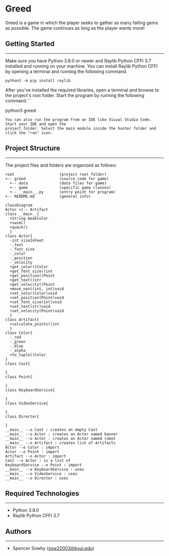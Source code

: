 # Greed
Greed is a game in which the player seeks to gather as many falling gems as possible. The game continues as long as the player wants more!

## Getting Started
---
Make sure you have Python 3.8.0 or newer and Raylib Python CFFI 3.7 installed and running on your machine. You can install Raylib Python CFFI by opening a terminal and running the following command.
```
python3 -m pip install raylib
```
After you've installed the required libraries, open a terminal and browse to the project's root folder. Start the program by running the following command.```

python3 greed 
```
You can also run the program from an IDE like Visual Studio Code. Start your IDE and open the 
project folder. Select the main module inside the hunter folder and click the "run" icon.
```

## Project Structure
---
The project files and folders are organized as follows:
```
root                    (project root folder)
+-- greed               (source code for game)
  +-- data              (data files for game)
  +-- game              (specific game classes)
  +-- __main__.py       (entry point for program)
+-- README.md           (general info)
```


```mermaid
classDiagram
Actor <|-- Artifact
class __main__{
  +String beakColor
  +swim()
  +quack()
  }
class Actor{
  -int sizeInFeet
  -_text
  -_font_size
  -_color
  -_position
  -_velocity
  +get_color()Color
  +get_font_size()int
  +get_position()Point
  +get_text()str
  +get_velocity()Point
  +move_next(int, int)void
  +set_solor(Color)void
  +set_position(Point)void
  +set_font_size(int)void
  +set_text(str)void
  +set_velocity(Point)void
  }
class Artifact{
  +calculate_points()int
  }
class Color{
  -_red
  -_green
  -_blue
  -_alpha
  +to_tuple()Color
}
class Cast{
  
}
class Point{
  
}
class KeyboardService{
  
}
class VideoService{
  
}
class Director{
  
}
__main__ --o Cast : creates an empty Cast
__main__ --o Actor : creates an Actor named banner
__main__ --o Actor : creates an Actor named robot
__main__ --o Artifact : creates list of Artifacts
Actor --o Color : import
Actor --o Point : import
Artifact --o Actor : import
Cast --o Actor : is a list of
KeyboardService --o Point : import
__main__ --o KeyboardService : uses
__main__ --o VideoService : uses
__main__ --o Director : uses
```

## Required Technologies
---
* Python 3.8.0
* Raylib Python CFFI 3.7

## Authors
---
* Spencer Sowby (sow22003@byui.edu)
